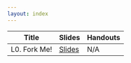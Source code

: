 ```yaml
---
layout: index
---
```


Title        | Slides                             | Handouts
------------ | ---------------------------------- | ---------
L0. Fork Me! | [Slides](./slides/pdf/L0-forkme.pdf) | N/A     

